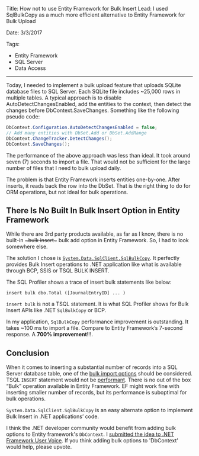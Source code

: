 Title: How not to use Entity Framework for Bulk Insert
Lead: I used SqlBulkCopy as a much more efficient alternative to Entity Framework for Bulk Upload

Date: 3/3/2017

Tags:

- Entity Framework
- SQL Server
- Data Access
---

Today, I needed to implement a bulk upload feature that uploads SQLite database files to SQL Server. Each SQLite file includes ~25,000 rows in multiple tables. 
A typical approach is to disable AutoDetectChangesEnabled, add the entities to the context, then detect the changes before DbContext.SaveChanges. Something like the following pseudo code:

```cs
DbContext.Configuration.AutoDetectChangesEnabled = false;
// Add many entities with DbSet.Add or DbSet.AddRange
DbContext.ChangeTracker.DetectChanges();
DbContext.SaveChanges();
```

The performance of the above approach was less than ideal. It took around seven (7) seconds to import a file. That would not be sufficient for the large number of files that I need to bulk upload daily. 

The problem is that Entity Framework inserts entities one-by-one. After inserts, it reads back the row into the DbSet. That is the right thing to do for ORM operations, but not ideal for bulk operations. 

## There Is No Built In Bulk Insert Option in Entity Framework

While there are 3rd party products available, as far as I know, there is no built-in ~~~bulk insert~~~ bulk add option in Entity Framework. So, I had to look somewhere else.

The solution I chose is [`System.Data.SqlClient.SqlBulkCopy`](https://msdn.microsoft.com/en-us/library/system.data.sqlclient.sqlbulkcopy(v=vs.110).aspx). It perfectly provides Bulk Insert operations to .NET application like what is available through BCP, SSIS or TSQL BULK INSERT.

The SQL Profiler shows a trace of insert bulk statements like below:

```
insert bulk dbo.Total ([JournalEntryID] ... )
```

`insert bulk` is not a  TSQL statement. It is what SQL Profiler shows for Bulk Insert APIs like .NET `SqlBulkCopy` or BCP.

In my application, `SqlBulkCopy` performance improvement is outstanding. It takes ~100 ms to import a file. Compare to Entity Framework’s 7-second response. A **700%  improvement**!!!.

## Conclusion

When it comes to inserting a substantial number of records into a SQL Server database table, one of the [bulk import options](https://msdn.microsoft.com/en-us/library/ms187042.aspx) should be considered. TSQL `INSERT` statement would not be [performant](http://stackoverflow.com/questions/2112743/what-does-performant-software-actually-mean). 
There is no out of the box “Bulk” operation available in Entity Framework. EF might work fine with inserting smaller number of records, but its performance is suboptimal for bulk operations.

`System.Data.SqlClient.SqlBulkCopy` is an easy alternate option to implement Bulk Insert in .NET applications’ code. 

I think the .NET developer community would benefit from adding bulk options to Entity framework's `DbContext`. I [submitted the idea to .NET Framework User Voice](https://visualstudio.uservoice.com/forums/121579-visual-studio-ide/suggestions/18537679-implement-bulk-insert-in-entity-framework). If you think adding bulk options to 'DbContext' would help, please upvote.
